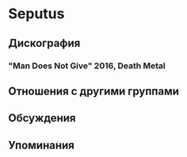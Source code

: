# Seputus



## Дискография

### "Man Does Not Give" 2016, Death Metal




## Отношения с другими группами


## Обсуждения


## Упоминания

